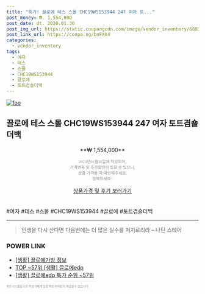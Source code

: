 ```yaml
--- 
title: "특가! 끌로에 테스 스몰 CHC19WS153944 247 여자 토..." 
post_money: ₩. 1,554,000 
post_date: dt. 2020.01.30 
post_img_url: https://static.coupangcdn.com/image/vendor_inventory/6803/5d76bb032297092555aee7b7fa6754fc7125d00645703144fb8cc6d9269e.jpg 
post_link_url: https://coupa.ng/bnFXk4 
categories: 
  - vendor_inventory 
tags: 
  - 여자 
  - 테스 
  - 스몰 
  - CHC19WS153944 
  - 끌로에 
  - 토트겸숄더백 
--- 
```

[![foo](https://static.coupangcdn.com/image/vendor_inventory/6803/5d76bb032297092555aee7b7fa6754fc7125d00645703144fb8cc6d9269e.jpg)](https://coupa.ng/bnFXk4) 

## 끌로에 테스 스몰 CHC19WS153944 247 여자 토트겸숄더백 
<p style="text-align: center;">**₩ 1,554,000**</p> 
<p style="text-align: center;"><span style="color: #898c8f; font-family: Georgia,Times,serif; font-size: 0.75em;">2020년01월30일에 작성되어, <br>가격변동 및 추가할인이 있을 수 있으니,<br> 상품 가격을 꼭!확인해주세요.<br>행복하세요~</span> 
</p>	 
<div markdown="0" style="text-align: center;"><a href="https://coupa.ng/bnFXk4" class="btn btn--success">상품가격 및 후기 보러가기</a></div> 
<br><br> 
  #여자 #테스 #스몰 #CHC19WS153944 #끌로에 #토트겸숄더백 
<hr> 

> 인생을 다시 산다면 다음번에는 더 많은 실수를 저지르리라 – 나딘 스테어 


### POWER LINK

* <a href="https://blog.naver.com/sakai111/221762412961" target="_blank"> [생활] 끌로에가방 정보 </a>
* <a href="https://blog.naver.com/an0733/221785301779" target="_blank"> TOP ~57위 [생활] 끌로에edp</a>
* <a href="https://blog.naver.com/sakai111/221785301803" target="_blank"> [생활] 끌로에edp 특가 순위 ~57위</a>

<span style="color: #898c8f; font-family: Georgia,Times,serif; font-size: 0.55em;">파트너스활동으로 작성자에게 일정액의 커미션이 제공될수 있습니다.</span> 
